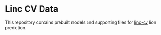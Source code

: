 # Linc CV Data

This repository contains prebuilt models and supporting files for [linc-cv](https://github.com/linc-lion/linc-cv) lion prediction.